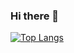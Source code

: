 ### Hi there 👋
[![Top Langs](https://github-readme-stats.vercel.app/api/top-langs/?username=lamnguyenkhoa&langs_count=5&hide=shaderlab,hlsl&exclude_repo=LightspeedDelivery,SilkMelody,LightspeedDelivery)](https://github.com/anuraghazra/github-readme-stats)
<!--
**lamnguyenkhoa/lamnguyenkhoa** is a ✨ _special_ ✨ repository because its `README.md` (this file) appears on your GitHub profile.

Here are some ideas to get you started:

- 🔭 I’m currently working on ...
- 🌱 I’m currently learning ...
- 👯 I’m looking to collaborate on ...
- 🤔 I’m looking for help with ...
- 💬 Ask me about ...
- 📫 How to reach me: ...
- 😄 Pronouns: ...
- ⚡ Fun fact: ...
-->
